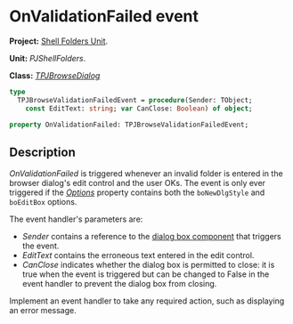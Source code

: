 # OnValidationFailed event

**Project:** [Shell Folders Unit](ShellFoldersUnit.md).

**Unit:** _PJShellFolders_.

**Class:** _[TPJBrowseDialog](TPJBrowseDialog.md)_

```pascal
type
  TPJBrowseValidationFailedEvent = procedure(Sender: TObject;
    const EditText: string; var CanClose: Boolean) of object;

property OnValidationFailed: TPJBrowseValidationFailedEvent;
```

## Description

_OnValidationFailed_ is triggered whenever an invalid folder is entered in the browser dialog's edit control and the user OKs. The event is only ever triggered if the _[Options](TPJBrowseDialogOptions.md)_ property contains both the `boNewDlgStyle` and `boEditBox` options.

The event handler's parameters are:

* _Sender_ contains a reference to the [dialog box component](TPJBrowseDialog.md) that triggers the event.
* _EditText_ contains the erroneous text entered in the edit control.
* _CanClose_ indicates whether the dialog box is permitted to close: it is true when the event is triggered but can be changed to False in the event handler to prevent the dialog box from closing.

Implement an event handler to take any required action, such as displaying an error message.
